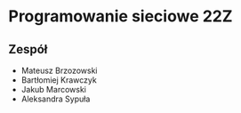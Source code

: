 # Programowanie sieciowe 22Z

## Zespół

- Mateusz Brzozowski
- Bartłomiej Krawczyk
- Jakub Marcowski
- Aleksandra Sypuła